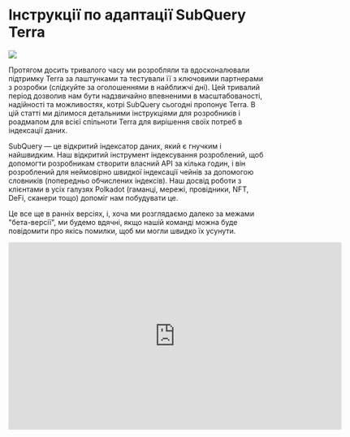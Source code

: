 # Інструкції по адаптації SubQuery Terra

![](https://miro.medium.com/max/1400/1*DiTE9KuzH0xHLojzGWxOuw.png)

Протягом досить тривалого часу ми розробляли та вдосконалювали підтримку Terra за лаштунками та тестували її з ключовими партнерами з розробки (слідкуйте за оголошеннями в найближчі дні). Цей тривалий період дозволив нам бути надзвичайно впевненими в масштабованості, надійності та можливостях, котрі SubQuery сьогодні пропонує Terra. В цій статті ми ділимося детальними інструкціями для розробників і роадмапом для всієї спільноти Terra для вирішення своїх потреб в індексації даних.

SubQuery — це відкритий індексатор даних, який є гнучким і найшвидким. Наш відкритий інструмент індексування розроблений, щоб допомогти розробникам створити власний API за кілька годин, і він розроблений для неймовірно швидкої індексації чейнів за допомогою словників (попередньо обчислених індексів). Наш досвід роботи з клієнтами в усіх галузях Polkadot (гаманці, мережі, провідники, NFT, DeFi, сканери тощо) допоміг нам побудувати це.

Це все ще в ранніх версіях, і, хоча ми розглядаємо далеко за межами "бета-версії", ми будемо вдячні, якщо нашій команді можна буде повідомити про якісь помилки, щоб ми могли швидко їх усунути.

<iframe width="656" height="369" src="https://www.youtube.com/embed/dS7h3isQCeA" title="YouTube video player

" frameborder="0" allow="accelerometer; autoplay; clipboard-write; encrypted-media; gyroscope; picture-in-picture" allowfullscreen></iframe>

## Чому варто використовувати SubQuery?

Екосистема додатків процвітала в Terra, попри те, що існує серйозна нестача деяких ключових інструментів розробника та інфраструктурних послуг. Це дивовижно побачити, і це свідчення драйву та винахідливості Лунатиків у Террі. У більшості випадків, коли ми запитували команди, як вони вирішують свої потреби індексації даних, це було приблизно ось так:

- **Створіть власне рішення:**власна реалізація, створена спеціально для вашої програми. Але навіщо винаходити велосипед? SubQuery зосереджується на створенні надійного та швидкого відкритого індексатора – ми тут, щоб заощадити ваш час
- **Розробка смарт-контрактів для запитів.**Деякі команди навіть впроваджували спеціальні примхи в свої смарт-контракти, щоб спеціально дозволяти розширені запити, що стосуються логіки їхнього додатка.

У SubQuery ми маємо пакет SDK з відкритим кодом, який простий у використанні та блискавичний. Він надає вам стандартну кінцеву точку GraphQL, або ви можете просто запросити базу даних postgres безпосередньо. З його допомогою ви можете індексувати унікальний набір даних із ваших власних розумних контрактів, що дозволить вам побудувати чудовий продукт, який здуває ваших конкурентів з води! Ми надаємо вам гнучкість, щоб отримати дані, які вам потрібні, у формі, яка найкраще підходить для вас.

Надійність є ключовою, а для її розміщення потрібна надійна та масштабована платформа. [Керована служба SubQuery](https://subquery.network/managedservices) – це провідне рішення для хостингу для всіх клієнтів, яке обслуговує сотні мільйонів щоденних запитів до найбільших проектів у Polkadot. Ми надаємо нашим[клієнтам корпоративного рівня](./20211228-enterprise-hosted.md)такі послуги, як виділені бази даних, резервні кластери, інтелектуальна багатокластерна маршрутизація, а також розширений моніторинг та аналітика. Він підтримуватиме ваш додаток, коли ви будете готові, і буде масштабуватися разом із вами.

І, нарешті, за кілька місяців ви зможете повністю децентралізувати свою інфраструктуру SubQuery за допомогою SubQuery Network, майбутнього інфраструктури Web3. SubQuery Network буде індексувати та обслуговувати дані ваших проектів для світової спільноти заохочуваним і підданим перевірці способом. Він розроблений для підтримки будь-якого проекту SubQuery з будь-якої мережі рівня 1, включаючи Terra, тому ви можете скористатися перевагами уніфікованої мережі SubQuery з моменту запуску.

## Інструкції з установки

Для початку вам потрібно буде встановити останню версію @subql/cli через npm i -g @subql/cli@latest

Найкраще почати з [нашого початкового проекту](https://github.com/subquery/terra-subql-starter), він містить запущений проект із прикладом усіх функцій відображення: Цей проект індексує наступне:

- **BlockHandler:** Усі блоки, їх хеш і висота
- **TransactionHandler:** всі транзакції, їх хеш, висота та мітка часу
- **EventHandler:**Усі події передачі смарт-контрактів та їх хеш, висота, відправник, одержувач і сума з відфільтрованої адреси смарт-контракту (bLuna)
- **MessageHandler:** Усі повідомлення смарт-контракту, їх хеш, висота, дані контракту, відправника та execute_msg з відфільтрованої адреси смарт-контракту (bLuna)

SubQuery підтримує індексацію розумних контрактів Terra як із підписками на транзакції, так і з повідомленнями та обробниками. Ви можете побачити робочий приклад підтримки Smart Contract у [початковому проекті](https://github.com/subquery/terra-subql-starter) та прочитати документацію в [Університеті підзапитів](http://localhost:8080/build/manifest.html#mapping-handlers-and-filters).

Реалізація Terra в SubQuery була розроблена так, щоб працювати майже так само, як підтримка Polkadot в SubQuery, і подібно до підходу Graph. Ми оновили [SubQuery University](https://university.subquery.network/), щоб додати конкретну інформацію про Terra до загальної документації SubQuery. Ви можете почати, дотримуючись цього [чудових інструкцій для початку роботи тут](http://university.subquery.network/quickstart/quickstart-terra.html).

## Розгортання вашого проекту в керованій службі SubQuery

Хоча ви завжди зможете легко запускати свій проект у власній інфраструктурі, [керована служба SubQuery](https://subquery.network/managedservices) тепер підтримує проект Terra. Деякі з найбільших проектів залежать від керованої служби SubQuery [рівні підприємства](./20211228-enterprise-hosted.md), і тепер ви також можете. У рамках нашої партнерської угоди про запуск ми надаємо вам 3 місяці безоплатного хостингу.

Ви можете [слідувати посібнику тут](https://university.subquery.network/run_publish/publish.html), щоб опублікувати свій проект Terra SubQuery в нашому керованому сервісі. Зверніть увагу, що ви повинні розміщувати свій [проект SubQuery за допомогою IPFS](https://university.subquery.network/run_publish/publish.html), а не GitHub.

Ви можете оновлювати свій керований сервісний проект скільки вам завгодно. У нас навіть є [слот поетапного розгортання](./20210604-Deployment-Slots-are-here-for-SubQuery-Projects.md), щоб ви могли безперебійно оновлювати синій/зелений колір без простоїв. Цей проміжний слот також можна використовувати для запуску чистого екземпляра SubQuery зі свіжою базою даних для повної переіндексації вашого проекту у фоновому режимі. Клієнти зазвичай пов’язують слот проміжного режиму з версіями для встановлення/розробки своїх програм.

Після розгортання ви можете отримати доступ до свого проекту за допомогою SubQuery Explorer і робити запити безпосередньо зі своєї програми до наданої кінцевої точки GraphQL. Повідомте нам, якщо ви хочете, щоб ми ввімкнули більш розширені функції, як-от [Підписки GraphQL](https://university.subquery.network/run_publish/subscription.html), складніші запити та [функції агрегації](https://university.subquery.network/run_publish/aggregate.html).

Будь ласка, повідомте нас, як тільки ви розгорнули свій проект, оскільки нам може знадобитися допомогти з точним налаштуванням розміру пакету, щоб забезпечити належну роботу нашого архівного вузла Terra для вашого проекту.

## Підтримка Terra в SubQuery

Сьогодні ми ділимося наступним:

-   Розширена індексація блоків, подій
-   Terra Dictionary: попередньо обчислені індекси для  [різкого скорочення часу індексування](./20210630-SubQuery-Just-Got-a-lot-Faster-with-the-Dictionary.md)
-   Повна підтримка Terra в нашому безплатному сервісі, керованому на  [рівні підприємства](./20211228-enterprise-hosted.md) 
-   Інтуїтивно зрозуміла документація в  [SubQuery University](https://university.subquery.network/)

У найближчі тижні ви можете очікувати:

-   Покроковий курс навчання в  [SubQuery Academy](https://blog.subquery.network/blogs/20211018-subquery-launches-the-subquery-academy.html)
-   Повна підтримка Terra в нашій децентралізованій мережі SubQuery (незабаром ви побачите проєкт у нашій поточній тестовій мережі Frontier)

---

Запуск нашої бета-підтримки для Terra знаменує собою важливу віху в нашому прагненні запропонувати вдосконалені інструменти індексації для спільноти Terra, щоб її розробники могли йти далі та швидше. Ми прагнемо отримати відгуки від спільноти, щоб покращити нашу пропозицію та збільшити нашу видимість як надійного інфраструктурного партнера для однієї з найбільш швидкозростаючих спільнот розробників у Web3

Джеймс Бейлі

## Посилання

-   [Початкові інструкції ](https://university.subquery.network/quickstart/quickstart-terra.html)
-   [SubQuery University (Документація) ](https://university.subquery.network/)
-   [Приклад проєкту Terra ](https://github.com/subquery/terra-subql-starter)
-   [Керований сервіс ](https://explorer.subquery.network/)
-   [Опублікуйте свій власний проєкт Terra в керованому сервісі ](https://project.subquery.network/)

## Про SubQuery

[SubQuery](https://subquery.network/)  — це набір інструментів блокчейн розробника, який дає змогу іншим створювати Web3 додатки майбутнього. Проект SubQuery — це повний API для організації та запиту даних із чейнів Рівня-1. Наразі обслуговуючи проекти Polkadot, Substrate, Avalanche, а тепер і Terra, ці дані як послуга дають змогу розробникам зосередитися на своєму основному варіанті використання та інтерфейсі, не витрачаючи час на створення спеціального сервера для обробки даних. SubQuery Network пропонує ввімкнути те саме масштабоване та надійне рішення, але повністю децентралізованим способом.

​​[Linktree](https://linktr.ee/subquerynetwork) | [Website](https://subquery.network/) | [Discord](https://discord.com/invite/78zg8aBSMG) | [Telegram](https://t.me/subquerynetwork) | [Twitter](https://twitter.com/subquerynetwork) | [Matrix](https://matrix.to/#/#subquery:matrix.org) | [LinkedIn](https://www.linkedin.com/company/subquery) | [YouTube](https://www.youtube.com/channel/UCi1a6NUUjegcLHDFLr7CqLw)
